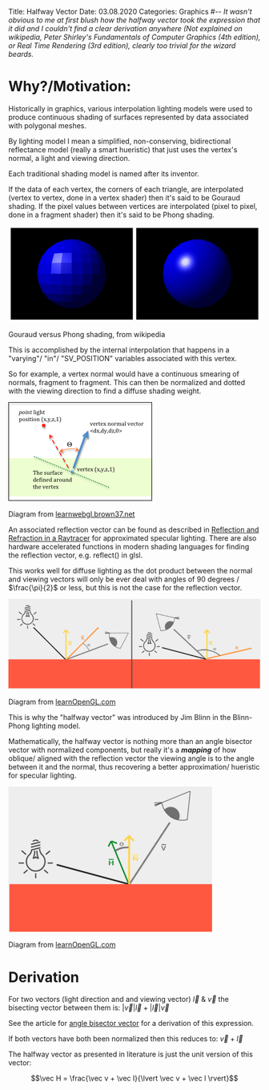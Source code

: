Title: Halfway Vector
Date:  03.08.2020
Categories: Graphics
#--
*It wasn't obvious to me at first blush how the halfway vector took the expression that it did and I couldn't find a clear derivation anywhere
(Not explained on wikipedia, Peter Shirley's Fundamentals of Computer Graphics (4th edition), or Real Time Rendering (3rd edition), clearly too trivial for the wizard beards.*

Why?/Motivation:
===============================================================================================

Historically in graphics, various interpolation lighting models were used to
 produce continuous shading of surfaces represented by data associated with polygonal meshes.

By lighting model I mean a simplified, non-conserving, bidirectional reflectance model (really a smart hueristic) that just uses
 the vertex's normal, a light and viewing direction.

Each traditional shading model is named after its inventor.

If the data  of each vertex, the corners of each triangle, are interpolated (vertex to vertex, done in a vertex shader) then it's said to be Gouraud shading.
If the pixel values between vertices are interpolated (pixel to pixel, done in a fragment shader) then it's said to be Phong shading.

<!-- ![Gouraud versus Phong shading, from wikipedia](../..images/halfwayVector/PhongVersusGouraud.jpg) -->
<div id="center">
    <img src="../../images/halfwayVector/PhongVersusGouraud.jpg">
    <p>Gouraud versus Phong shading, from wikipedia</p>
</div>

This is accomplished by the internal interpolation that happens in a "varying"/ "in"/ "SV_POSITION" variables associated with this vertex.

So for example, a vertex normal would have a continuous smearing of normals, fragment to fragment. 
This can then be normalized and dotted with the viewing direction to find a diffuse shading weight.

<!-- ![Diagram from [learnwebgl.brown37.net](http://learnwebgl.brown37.net/09_lights/lights_diffuse.html)](../images/halfwayVector/learnWebGL.png) -->
<div id="center">
    <img src="../../images/halfwayVector/learnWebGL.png">
    <p>Diagram from <a href="http://learnwebgl.brown37.net/09_lights/lights_diffuse.html">learnwebgl.brown37.net</a></p>
</div>

An associated reflection vector can be found as described in [Reflection and Refraction in a Raytracer](reflectionAndRefractionInARaytracer.md.html) for approximated specular lighting.
There are also hardware accelerated functions in modern shading languages for finding the reflection vector, e.g. reflect() in glsl.

This works well for diffuse lighting as the dot product between the normal and viewing vectors will
only be ever deal with angles of 90 degrees / $\frac{\pi}{2}$ or less, but this is not the case for the reflection vector.

<!-- ![Diagram from [learnOpenGL.com](https://learnopengl.com/Advanced-Lighting/Advanced-Lighting)](../images/halfwayVector/learnOpenGL.png) -->
<div id="center">
    <img src="../../images/halfwayVector/learnOpenGL.png">
    <p>Diagram from <a href="https://learnopengl.com/Advanced-Lighting/Advanced-Lighting">learnOpenGL.com</a></p>
</div>

This is why the "halfway vector" was introduced by Jim Blinn in the Blinn-Phong lighting model.

Mathematically, the halfway vector is nothing more than an angle bisector vector with normalized components, but really it's a <b>*mapping*</b> of how oblique/ aligned with the reflection vector the viewing angle is to the angle between
it and the normal, thus recovering a better approximation/ hueristic for specular lighting.

<!-- ![Diagram from [learnOpenGL.com](https://learnopengl.com/Advanced-Lighting/Advanced-Lighting)](../images/halfwayVector/learnOpenGL2.png) -->
<div id="center">
    <img src="../../images/halfwayVector/learnOpenGL2.png">
    <p>Diagram from <a href="https://learnopengl.com/Advanced-Lighting/Advanced-Lighting">learnOpenGL.com</a></p>
</div>

Derivation
===============================================================================================

For two vectors (light direction and and viewing vector) $\vec l$ & $\vec v$
the bisecting vector between them is: $\lvert \vec v \rvert \vec l + \lvert \vec l \rvert \vec v$

See the article for [angle bisector vector](../Math/angleBisector.html) for a derivation of this expression.

If both vectors have both been normalized then this reduces to:
$\vec v + \vec l$

The halfway vector as presented in literature is just the unit version of this vector:

$$\vec H = \frac{\vec v + \vec l}{\lvert \vec v + \vec l \rvert}$$